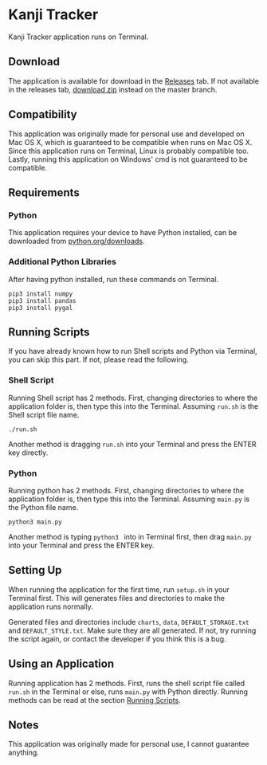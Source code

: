 # Kanji Tracker
Kanji Tracker application runs on Terminal.

## Download
The application is available for download in the [Releases](https://github.com/810Teams/personal-kanji-tracker/releases) tab. If not available in the releases tab, [download zip](https://github.com/810Teams/personal-kanji-tracker/archive/master.zip) instead on the master branch.

## Compatibility
This application was originally made for personal use and developed on Mac OS X, which is guaranteed to be compatible when runs on Mac OS X. Since this application runs on Terminal, Linux is probably compatible too. Lastly, running this application on Windows' cmd is not guaranteed to be compatible.

## Requirements

### Python
This application requires your device to have Python installed, can be downloaded from [python.org/downloads](https://www.python.org/downloads/).

### Additional Python Libraries
After having python installed, run these commands on Terminal.
```
pip3 install numpy
pip3 install pandas
pip3 install pygal
```

## Running Scripts

If you have already known how to run Shell scripts and Python via Terminal, you can skip this part. If not, please read the following.

### Shell Script

Running Shell script has 2 methods. First, changing directories to where the application folder is, then type this into the Terminal. Assuming `run.sh` is the Shell script file name.
```
./run.sh
```
Another method is dragging `run.sh` into your Terminal and press the ENTER key directly.

### Python

Running python has 2 methods. First, changing directories to where the application folder is, then type this into the Terminal. Assuming `main.py` is the Python file name.
```
python3 main.py
```
Another method is typing `python3 ` into in Terminal first, then drag `main.py` into your Terminal and press the ENTER key.

## Setting Up

When running the application for the first time, run `setup.sh` in your Terminal first. This will generates files and directories to make the application runs normally.

Generated files and directories include `charts`, `data`, `DEFAULT_STORAGE.txt` and `DEFAULT_STYLE.txt`. Make sure they are all generated. If not, try running the script again, or contact the developer if you think this is a bug.

## Using an Application

Running application has 2 methods. First, runs the shell script file called `run.sh` in the Terminal or else, runs `main.py` with Python directly. Running methods can be read at the section <a href="#running-scripts">Running Scripts</a>.

## Notes
This application was originally made for personal use, I cannot guarantee anything.
